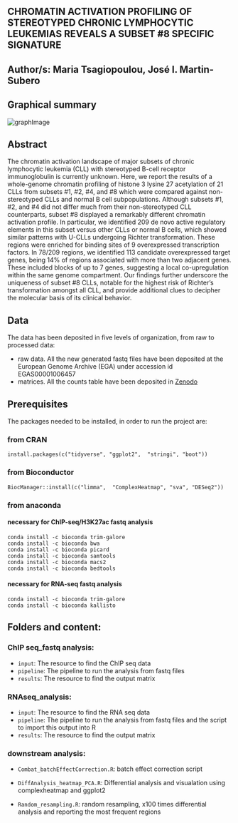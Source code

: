 ## CHROMATIN ACTIVATION PROFILING OF STEREOTYPED CHRONIC LYMPHOCYTIC LEUKEMIAS REVEALS A SUBSET #8 SPECIFIC SIGNATURE

## Author/s: Maria Tsagiopoulou, José I. Martin-Subero

## Graphical summary
![graphImage](https://user-images.githubusercontent.com/19466299/179958319-6a34d3c4-536c-41bf-8fc0-1d1184d33220.png)

## Abstract

The chromatin activation landscape of major subsets of chronic lymphocytic leukemia (CLL) with stereotyped B-cell receptor immunoglobulin is currently unknown. Here, we report the results of a whole-genome chromatin profiling of histone 3 lysine 27 acetylation of 21 CLLs from subsets #1, #2, #4, and #8 which were compared against non-stereotyped CLLs and normal B cell subpopulations. Although subsets #1, #2, and #4 did not differ much from their non-stereotyped CLL counterparts, subset #8 displayed a remarkably different chromatin activation profile. In particular, we identified 209 de novo active regulatory elements in this subset versus other CLLs or normal B cells, which showed similar patterns with U-CLLs undergoing Richter transformation. These regions were enriched for binding sites of 9 overexpressed transcription factors. In 78/209 regions, we identified 113 candidate overexpressed target genes, being 14% of regions associated with more than two adjacent genes. These included blocks of up to 7 genes, suggesting a local co-upregulation within the same genome compartment. Our findings further underscore the uniqueness of subset #8 CLLs, notable for the highest risk of Richter’s transformation amongst all CLL, and provide additional clues to decipher the molecular basis of its clinical behavior.


## Data
The data has been deposited in five levels of organization, from raw to processed data:

- raw data. All the new generated fastq files have been deposited at the European Genome Archive (EGA) under accession id EGAS00001006457
- matrices. All the counts table have been deposited in [Zenodo](https://zenodo.org/record/7353716)


## Prerequisites
The packages needed to be installed, in order to run the project are:

### from CRAN
```
install.packages(c("tidyverse", "ggplot2",  "stringi", "boot"))
```
### from Bioconductor
```
BiocManager::install(c("limma",  "ComplexHeatmap", "sva", "DESeq2"))
```
### from anaconda
#### necessary for ChIP-seq/H3K27ac fastq analysis
```
conda install -c bioconda trim-galore
conda install -c bioconda bwa
conda install -c bioconda picard
conda install -c bioconda samtools
conda install -c bioconda macs2
conda install -c bioconda bedtools
```
#### necessary for RNA-seq fastq analysis
```
conda install -c bioconda trim-galore
conda install -c bioconda kallisto
```
## Folders and content:
### ChIP seq_fastq analysis: 
- ```input```: The resource to find the ChIP seq data
- ```pipeline```: The pipeline to run the analysis from fastq files
- ```results```: The resource to find the output matrix

### RNAseq_analysis: 
- ```input```: The resource to find the RNA seq data
- ```pipeline```: The pipeline to run the analysis from fastq files and the script to import this output into R
- ```results```: The resource to find the output matrix

### downstream analysis:

- ```Combat_batchEffectCorrection.R```:  batch effect correction script 

- ```DiffAnalysis_heatmap_PCA.R```:  Differential analysis and visualation using complexheatmap and ggplot2

- ```Random_resampling.R```:  random resampling, x100 times differential analysis and reporting the most frequent regions
